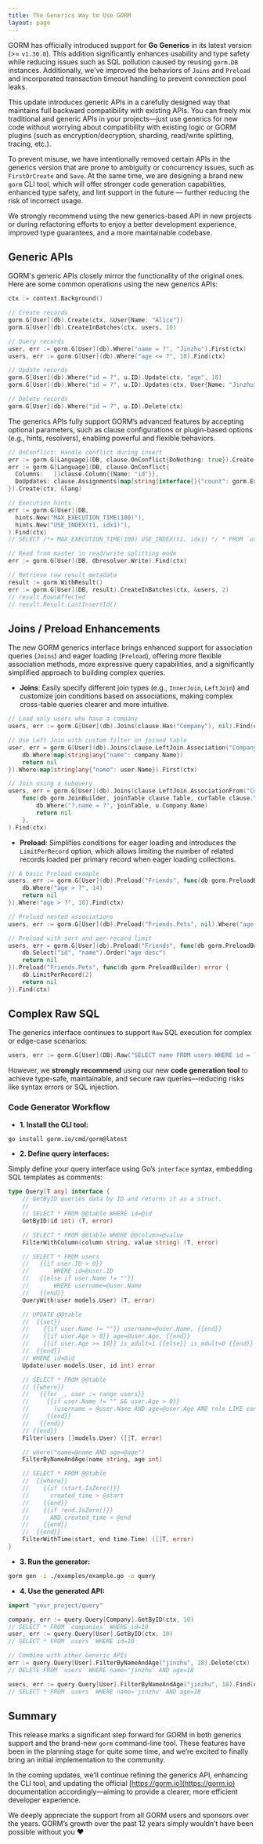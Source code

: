 ```yaml
---
title: The Generics Way to Use GORM
layout: page
---
```


GORM has officially introduced support for **Go Generics** in its latest version (>= `v1.30.0`). This addition significantly enhances usability and type safety while reducing issues such as SQL pollution caused by reusing `gorm.DB` instances. Additionally, we've improved the behaviors of `Joins` and `Preload` and incorporated transaction timeout handling to prevent connection pool leaks.

This update introduces generic APIs in a carefully designed way that maintains full backward compatibility with existing APIs. You can freely mix traditional and generic APIs in your projects—just use generics for new code without worrying about compatibility with existing logic or GORM plugins (such as encryption/decryption, sharding, read/write splitting, tracing, etc.).

To prevent misuse, we have intentionally removed certain APIs in the generics version that are prone to ambiguity or concurrency issues, such as `FirstOrCreate` and `Save`. At the same time, we are designing a brand new `gorm` CLI tool, which will offer stronger code generation capabilities, enhanced type safety, and lint support in the future — further reducing the risk of incorrect usage.

We strongly recommend using the new generics-based API in new projects or during refactoring efforts to enjoy a better development experience, improved type guarantees, and a more maintainable codebase.

## Generic APIs

GORM's generic APIs closely mirror the functionality of the original ones. Here are some common operations using the new generics APIs:

```go
ctx := context.Background()

// Create records
gorm.G[User](db).Create(ctx, &User{Name: "Alice"})
gorm.G[User](db).CreateInBatches(ctx, users, 10)

// Query records
user, err := gorm.G[User](db).Where("name = ?", "Jinzhu").First(ctx)
users, err := gorm.G[User](db).Where("age <= ?", 18).Find(ctx)

// Update records
gorm.G[User](db).Where("id = ?", u.ID).Update(ctx, "age", 18)
gorm.G[User](db).Where("id = ?", u.ID).Updates(ctx, User{Name: "Jinzhu", Age: 18})

// Delete records
gorm.G[User](db).Where("id = ?", u.ID).Delete(ctx)
```

The generics APIs fully support GORM’s advanced features by accepting optional parameters, such as clause configurations or plugin-based options (e.g., hints, resolvers), enabling powerful and flexible behaviors.

```go
// OnConflict: Handle conflict during insert
err := gorm.G[Language](DB, clause.OnConflict{DoNothing: true}).Create(ctx, &lang)
err := gorm.G[Language](DB, clause.OnConflict{
  Columns:   []clause.Column{{Name: "id"}},
  DoUpdates: clause.Assignments(map[string]interface{}{"count": gorm.Expr("GREATEST(count, VALUES(count))")}),
}).Create(ctx, &lang)

// Execution hints
err := gorm.G[User](DB,
  hints.New("MAX_EXECUTION_TIME(100)"),
  hints.New("USE_INDEX(t1, idx1)"),
).Find(ctx)
// SELECT /*+ MAX_EXECUTION_TIME(100) USE_INDEX(t1, idx1) */ * FROM `users`

// Read from master in read/write splitting mode
err := gorm.G[User](DB, dbresolver.Write).Find(ctx)

// Retrieve raw result metadata
result := gorm.WithResult()
err := gorm.G[User](DB, result).CreateInBatches(ctx, &users, 2)
// result.RowsAffected
// result.Result.LastInsertId()
```

## Joins / Preload Enhancements

The new GORM generics interface brings enhanced support for association queries (`Joins`) and eager loading (`Preload`), offering more flexible association methods, more expressive query capabilities, and a significantly simplified approach to building complex queries.

* **Joins**: Easily specify different join types (e.g., `InnerJoin`, `LeftJoin`) and customize join conditions based on associations, making complex cross-table queries clearer and more intuitive.

```go
// Load only users who have a company
users, err := gorm.G[User](db).Joins(clause.Has("Company"), nil).Find(ctx)

// Use Left Join with custom filter on joined table
user, err = gorm.G[User](db).Joins(clause.LeftJoin.Association("Company"), func(db gorm.JoinBuilder, joinTable clause.Table, curTable clause.Table) error {
    db.Where(map[string]any{"name": company.Name})
    return nil
}).Where(map[string]any{"name": user.Name}).First(ctx)

// Join using a subquery
users, err = gorm.G[User](db).Joins(clause.LeftJoin.AssociationFrom("Company", gorm.G[Company](DB).Select("Name")).As("t"),
    func(db gorm.JoinBuilder, joinTable clause.Table, curTable clause.Table) error {
        db.Where("?.name = ?", joinTable, u.Company.Name)
        return nil
    },
).Find(ctx)
```

* **Preload**: Simplifies conditions for eager loading and introduces the `LimitPerRecord` option, which allows limiting the number of related records loaded per primary record when eager loading collections.

```go
// A basic Preload example
users, err := gorm.G[User](db).Preload("Friends", func(db gorm.PreloadBuilder) error {
    db.Where("age > ?", 14)
    return nil
}).Where("age > ?", 18).Find(ctx)

// Preload nested associations
users, err := gorm.G[User](db).Preload("Friends.Pets", nil).Where("age > ?", 18).Find(ctx)

// Preload with sort and per-record limit
users, err = gorm.G[User](db).Preload("Friends", func(db gorm.PreloadBuilder) error {
    db.Select("id", "name").Order("age desc")
    return nil
}).Preload("Friends.Pets", func(db gorm.PreloadBuilder) error {
    db.LimitPerRecord(2)
    return nil
}).Find(ctx)
```

## Complex Raw SQL

The generics interface continues to support `Raw` SQL execution for complex or edge-case scenarios:

```go
users, err := gorm.G[User](DB).Raw("SELECT name FROM users WHERE id = ?", user.ID).Find(ctx)
```

However, we **strongly recommend** using our new **code generation tool** to achieve type-safe, maintainable, and secure raw queries—reducing risks like syntax errors or SQL injection.

### Code Generator Workflow

* **1. Install the CLI tool:**

```bash
go install gorm.io/cmd/gorm@latest
```

* **2. Define query interfaces:**

Simply define your query interface using Go’s `interface` syntax, embedding SQL templates as comments:

```go
type Query[T any] interface {
	// GetByID queries data by ID and returns it as a struct.
	//
	// SELECT * FROM @@table WHERE id=@id
	GetByID(id int) (T, error)

	// SELECT * FROM @@table WHERE @@column=@value
	FilterWithColumn(column string, value string) (T, error)

	// SELECT * FROM users
	//   {{if user.ID > 0}}
	//       WHERE id=@user.ID
	//   {{else if user.Name != ""}}
	//       WHERE username=@user.Name
	//   {{end}}
	QueryWith(user models.User) (T, error)

	// UPDATE @@table
	//  {{set}}
	//    {{if user.Name != ""}} username=@user.Name, {{end}}
	//    {{if user.Age > 0}} age=@user.Age, {{end}}
	//    {{if user.Age >= 18}} is_adult=1 {{else}} is_adult=0 {{end}}
	//  {{end}}
	// WHERE id=@id
	Update(user models.User, id int) error

	// SELECT * FROM @@table
	// {{where}}
	//   {{for _, user := range users}}
	//     {{if user.Name != "" && user.Age > 0}}
	//       (username = @user.Name AND age=@user.Age AND role LIKE concat("%",@user.Role,"%")) OR
	//     {{end}}
	//   {{end}}
	// {{end}}
	Filter(users []models.User) ([]T, error)

	// where("name=@name AND age=@age")
	FilterByNameAndAge(name string, age int)

	// SELECT * FROM @@table
	//  {{where}}
	//    {{if !start.IsZero()}}
	//      created_time > @start
	//    {{end}}
	//    {{if !end.IsZero()}}
	//      AND created_time < @end
	//    {{end}}
	//  {{end}}
	FilterWithTime(start, end time.Time) ([]T, error)
}
```

* **3. Run the generator:**

```bash
gorm gen -i ./examples/example.go -o query
```

* **4. Use the generated API:**

```go
import "your_project/query"

company, err := query.Query[Company].GetByID(ctx, 10)
// SELECT * FROM `companies` WHERE id=10
user, err := query.Query[User].GetByID(ctx, 10)
// SELECT * FROM `users` WHERE id=10

// Combine with other Generic APIs
err := query.Query[User].FilterByNameAndAge("jinzhu", 18).Delete(ctx)
// DELETE FROM `users` WHERE name='jinzhu' AND age=18

users, err := query.Query[User].FilterByNameAndAge("jinzhu", 18).Find(ctx)
// SELECT * FROM `users` WHERE name='jinzhu' AND age=18
```

## Summary

This release marks a significant step forward for GORM in both generics support and the brand-new `gorm` command-line tool. These features have been in the planning stage for quite some time, and we’re excited to finally bring an initial implementation to the community.

In the coming updates, we’ll continue refining the generics API, enhancing the CLI tool, and updating the official [https://gorm.io](https://gorm.io) documentation accordingly—aiming to provide a clearer, more efficient developer experience.

We deeply appreciate the support from all GORM users and sponsors over the years. GORM’s growth over the past 12 years simply wouldn’t have been possible without you ❤️
